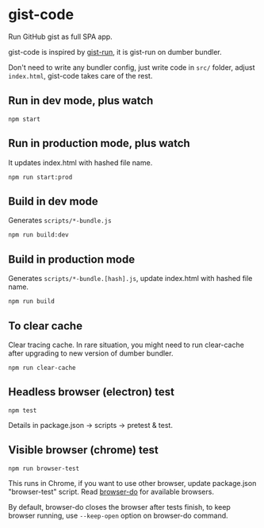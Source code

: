 # gist-code

Run GitHub gist as full SPA app.

gist-code is inspired by [gist-run](https://github.com/gist-run), it is gist-run on dumber bundler.

Don't need to write any bundler config, just write code in `src/` folder, adjust `index.html`, gist-code takes care of the rest.

## Run in dev mode, plus watch

    npm start

## Run in production mode, plus watch

It updates index.html with hashed file name.

    npm run start:prod

## Build in dev mode

Generates `scripts/*-bundle.js`

    npm run build:dev

## Build in production mode

Generates `scripts/*-bundle.[hash].js`, update index.html with hashed file name.

    npm run build

## To clear cache

Clear tracing cache. In rare situation, you might need to run clear-cache after upgrading to new version of dumber bundler.

    npm run clear-cache

## Headless browser (electron) test

    npm test

Details in package.json -> scripts -> pretest & test.

## Visible browser (chrome) test

    npm run browser-test

This runs in Chrome, if you want to use other browser, update package.json "browser-test" script. Read [browser-do](https://github.com/3cp/browser-do) for available browsers.

By default, browser-do closes the browser after tests finish, to keep browser running, use `--keep-open` option on browser-do command.

